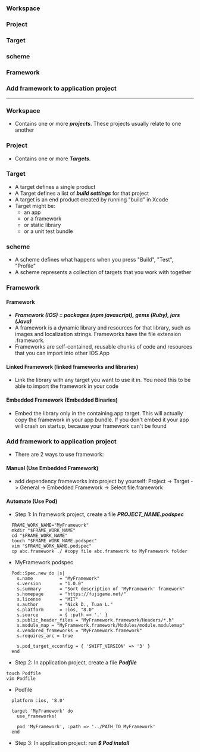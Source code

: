 ### Workspace
### Project
### Target
### scheme
### Framework
### Add framework to application project

------------

### Workspace
  - Contains one or more ***projects***. These projects usually relate to one another
  
### Project
  - Contains one or more ***Targets***.
  
### Target
  - A target defines a single product 
  - A Target defines a list of ***build settings*** for that project
  - A target is an end product created by running "build" in Xcode
  - Target might be:
    - an app
    - or a framework
    - or static library
    - or a unit test bundle

### scheme
  - A scheme defines what happens when you press "Build", "Test", "Profile"
  - A scheme represents a collection of targets that you work with together
  
### Framework

#### Framework
  - ***Framework (IOS) = packages (npm javascript), gems (Ruby), jars (Java)***
  - A framework is a dynamic library and resources for that library, such as images and localization strings. Frameworks have the file extension .framework.
  - Frameworks are self-contained, reusable chunks of code and resources that you can import into other IOS App
  
#### Linked Framework (linked frameworks and libraries)
  - Link the library with any target you want to use it in. You need this to be able to import the framework in your code
#### Embedded Framework (Embedded Binaries)
  - Embed the library only in the containing app target. This will actually copy the framework in your app bundle. If you don't embed it your app will crash on startup, because your framework can't be found

### Add framework to application project
  - There are 2 ways to use framework:

#### Manual (Use Embedded Framework)
  - add dependency frameworks into project by yourself: Project -> Target -> General -> Embedded Framework -> Select file.framework
 
#### Automate (Use Pod)
  - Step 1: In framework project, create a file ***PROJECT_NAME.podspec***
  
  ```
    FRAME_WORK_NAME="MyFramework"
    mkdir "$FRAME_WORK_NAME"
    cd "$FRAME_WORK_NAME"
    touch "$FRAME_WORK_NAME.podspec"
    vim "$FRAME_WORK_NAME.podspec"
    cp abc.framework ./ #copy file abc.framework to MyFramework folder
  ```
  
  - MyFramework.podspec
  
  ```
    Pod::Spec.new do |s|
      s.name          = "MyFramework"
      s.version       = "1.0.0"
      s.summary       = "Sort description of 'MyFramework' framework"
      s.homepage      = "https://fujigame.net/"
      s.license       = "MIT"
      s.author        = "Nick D., Tuan L."
      s.platform      = :ios, "8.0"
      s.source        = { :path => '.' }
      s.public_header_files = "MyFramework.framework/Headers/*.h"
      s.module_map = "MyFramework.framework/Modules/module.modulemap"
      s.vendored_frameworks = "MyFramework.framework"
      s.requires_arc = true

      s.pod_target_xcconfig = { 'SWIFT_VERSION' => '3' }
    end
  ```
  
  - Step 2: In application project, create a file ***Podfile***
  
  ```
  touch Podfile
  vim Podfile
  ```
  
  - Podfile
  ```
    platform :ios, '8.0'

    target 'MyFramework' do
      use_frameworks!

      pod 'MyFramework', :path => '../PATH_TO_MyFramework'
    end
  ```
  
  - Step 3: In application project: run ***$ Pod install***





